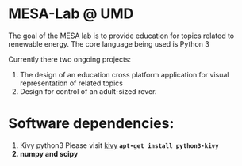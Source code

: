 # MESA-Lab @ UMD
The goal of the MESA lab is to provide education for topics related to renewable energy.
The core language being used is Python 3

Currently there two ongoing projects:
1. The design of an education cross platform application for visual representation of related topics
2. Design for control of an adult-sized rover.


# Software dependencies:
1. Kivy python3
    Please visit [kivy](kivy.org)<b>
    ` apt-get install python3-kivy `
2. numpy and scipy

